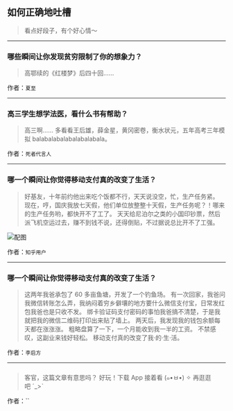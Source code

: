 ## 如何正确地吐槽

> 看点好段子，有个好心情～


 
---

### 哪些瞬间让你发现贫穷限制了你的想象力？

> 高鄂续的《红楼梦》后四十回……


作者：`夏至`

---

### 高三学生想学法医，看什么书有帮助？

> 高三啊……
> 多看看王后雄，薛金星，黄冈密卷，衡水状元，五年高考三年模拟 balabalabalabalabalabala。


作者：`死者代言人`

---

### 哪一个瞬间让你觉得移动支付真的改变了生活？

> 好基友，十年前约他出来吃个饭都不行，天天说没空，忙，生产任务紧。
> 现在，哼，国庆我放七天假，他们单位放整整十天假，生产任务呢？！哪来的生产任务哟，都快开不了工了。
> 天天给尼泊尔之类的小国印钞票，然后派飞机空运过去，赚不到钱不说，还得倒贴，不过据说总比开不了工强。



![配图](http://pic3.zhimg.com/70/v2-2b8dc3e1c8dd800449f529235c54aa96_b.jpg)


作者：`知乎用户`

---

### 哪一个瞬间让你觉得移动支付真的改变了生活？

> 这两年我爸承包了 60 多亩鱼塘，开发了一个钓鱼场。
> 有一次回家，我爸问我微信转账怎么弄，我纳闷着穷乡僻壤的地方要什么微信支付宝，日常发红包我爸也是只收不发。
> 绑卡验证码支付密码的事怕我爸搞不清楚，于是我就把我的微信二维码打印出来贴了墙上。
> 两天后，我发现我的钱包余额每天都在涨涨涨。
> 粗略盘算了一下，一个月能收到我一半的工资。
> 不禁感叹，这副业来钱好轻松。
> 移动支付真的改变了我·的·生·活。


作者：`李启方`

---

### 

> 客官，这篇文章有意思吗？
> 好玩！下载 App 接着看 (๑•ㅂ•) ✧
> 再逛逛吧 ˊ_>ˋ  


作者：``